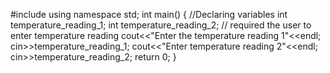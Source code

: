 #include <iostream>
using namespace std;
int main() {
//Declaring variables
int temperature_reading_1;
int temperature_reading_2;
// required the user to enter temperature reading
cout<<"Enter the temperature reading 1"<<endl;
cin>>temperature_reading_1;
cout<<"Enter temperature reading 2"<<endl;
cin>>temperature_reading_2;
return 0;
}
